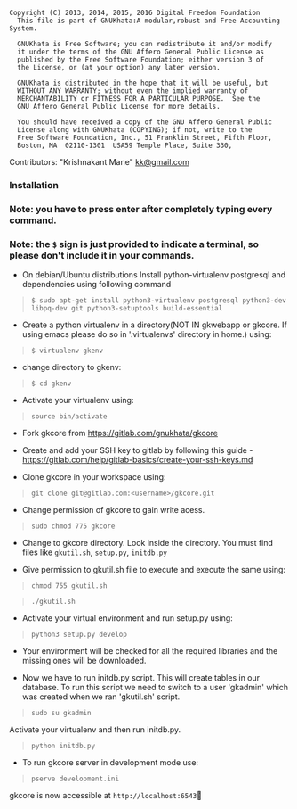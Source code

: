 ```
Copyright (C) 2013, 2014, 2015, 2016 Digital Freedom Foundation
  This file is part of GNUKhata:A modular,robust and Free Accounting System.

  GNUKhata is Free Software; you can redistribute it and/or modify
  it under the terms of the GNU Affero General Public License as
  published by the Free Software Foundation; either version 3 of
  the License, or (at your option) any later version.

  GNUKhata is distributed in the hope that it will be useful, but
  WITHOUT ANY WARRANTY; without even the implied warranty of
  MERCHANTABILITY or FITNESS FOR A PARTICULAR PURPOSE.  See the
  GNU Affero General Public License for more details.

  You should have received a copy of the GNU Affero General Public
  License along with GNUKhata (COPYING); if not, write to the
  Free Software Foundation, Inc., 51 Franklin Street, Fifth Floor,
  Boston, MA  02110-1301  USA59 Temple Place, Suite 330,
```
Contributors:
"Krishnakant Mane" <kk@gmail.com>
### Installation
<!--
To install GNUKhata in development mode, there are a few things to understand.
First and for most, GNUKhata core is needed for which you will be building the web app.
Secondly, All dependencies related to Python based code will be installed in a virtual environment.
A virtual environment isolates your own personal copy of the Python programming language,
Also gives you freedom to have several copies and all this never affects the main Python setup.
In addition keep in mind that the core logic needs Postgresql database and a few other things to work.
As a web app developer, you may not need to know much about the core but knowing how to run it will be necessary.
We will first install the dependencies, then create the virtual environment and add the necessary Python libraries, incuding the Pyramid framework.
Then we clone our copy of gkcore and gkwebapp.
Note that to install libraries and to run GNUKhata, the virtual environment must be first activated.
Note also that steps given here should be followed completely.  If any step is skipped it might result in GNUKhata not working at all or working improperly.
BE CAREFULL, You ARe WARNED!
All the following set of commands should be given in a terminal.
You can press alt + ctrl + t to get a terminal.
you will see the $ prompt as soon as the terminal opens.
-->

### Note: you have to press enter after completely typing every command.
### Note: the `$` sign is just provided to indicate a terminal, so please don't include it in your commands.

* On debian/Ubuntu distributions Install python-virtualenv postgresql and dependencies using following command 

> `$ sudo apt-get install python3-virtualenv postgresql python3-dev libpq-dev git python3-setuptools build-essential` 


* Create a python virtualenv in a directory(NOT IN gkwebapp or gkcore. If using emacs please do so in '.virtualenvs' directory in home.) using:

> `$ virtualenv gkenv `

* change directory to gkenv:

> `$ cd gkenv`

* Activate your virtualenv using:

> `source bin/activate`

* Fork gkcore from https://gitlab.com/gnukhata/gkcore

* Create and add your SSH key to gitlab by following this guide - https://gitlab.com/help/gitlab-basics/create-your-ssh-keys.md

* Clone gkcore in your workspace using:

> `git clone git@gitlab.com:<username>/gkcore.git`

* Change permission of gkcore to gain write acess.

> `sudo chmod 775 gkcore`

* Change to gkcore directory. Look inside the directory. You must find files like `gkutil.sh`, `setup.py`, `initdb.py`

* Give permission to gkutil.sh file to execute and execute the same using:

> `chmod 755 gkutil.sh`

> `./gkutil.sh`

* Activate your virtual environment and run setup.py using:

> `python3 setup.py develop`

* Your environment will be checked for all the required libraries and the missing ones will be downloaded.

* Now we have to run initdb.py script. This will create tables in our database. To run this script we need to switch to a user 'gkadmin' which was created when we ran 'gkutil.sh' script.

> `sudo su gkadmin`

Activate your virtualenv and then run initdb.py.

> `python initdb.py`

* To run gkcore server in development mode use:

> `pserve development.ini`

gkcore is now accessible at `http://localhost:6543`🎉 

<!--
* Open another terminal and change directory to gkwebapp
* Activate virtualenv and run setup.py using

> `python setup.py develop`

* To run gkwebapp server in development mode use:

> `pserve development.ini`
Documentation
=============
gkcore is the core engine for GNUKhata <gnukhata.in> a free and open source accounting/ book keeping software.
The core engine contains the database creation and management code along with the code for implementing the logic in form of RESTful API.
To get the code running on your machine as developers, you need to create a virtual environment of Python and then create the databaes and it's dedicated users.

NOTE: PLEASE ENTER ALL COMMANDS AS THEY HAVE BEEN GIVEN INCLUDING QUOTES ("")
These are the steps to get the database initialised.
WARNING: "perform these commands with the full knowledge of what you are doing "
1, firstly we need a system user so issue the command sudo useradd gkadmin and press enter
2, create a role with same name: type sudo -u postgres psql -c "create role gkadmin with login"
3, grant all privileges for this do:
a: sudo -u postgres psql -c "alter role gkadmin createdb;"
b: sudo -u postgres psql -c "grant all privileges on database template1 to gkadmin;"
4, create the database, issue command sudo -u postgres psql -c "create database gkdata"
-->
